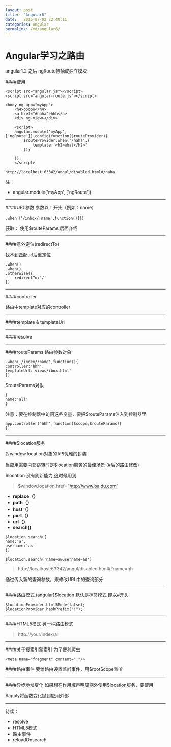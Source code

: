 ```yaml
---
layout: post
title:  "Angular6"
date:   2015-07-02 22:40:11
categories: Angular
permalink: /md/angular6/
---
```


Angular学习之路由
===
angular1.2 之后 ngRoute被抽成独立模块

####使用
```
<script src="angular.js"></script>
<script src="angular-route.js"></script>

<body ng-app="myApp">
	<h4>ooooo</h4>
	<a href="#haha">hhh</a>
	<div ng-view></div>

	<script>
	angular.module('myApp', ['ngRoute']).config(function($routeProvider){
		$routeProvider.when('/haha',{
			template:'<h2>what</h2>'
		});

	});
	</script>
```

```
http://localhost:63342/angul/disabled.html#/haha
```
注：
- angular.module('myApp', ['ngRoute'])

---

####URL参数
参数以：开头（例如：name）

```
.when（'/inbox/:name',function(){}）
```
获取：
使用$routeParams,后面介绍

---

####意外定位(redirectTo)

找不到匹配url后重定位
```
.when()
.when()
.otherwise({
	redirectTo:'/'
})
```
---

####controller

路由中template对应的controller

---
####template & templateUrl

---
####resolve

---

####routeParams
路由参数对象

```
.when('/index/:name',function(){
controller:'hhh',
templateUrl:'views/ibox.html'
})
```

$routeParams对象
```
{
name:'all'
}
```

注意：要在控制器中访问这些变量，要把$routeParams注入到控制器里

```
app.controller('hhh',function($scope,$routeParams){
})
```
---

####$location服务

对window.location对象的API优雅的封装

当应用需要内部跳转时是$location服务的最佳场景·(#后的路由修改)

$location 没有刷新能力,这时候用到

> $window.location.href="http://www.baidu.com"

- **replace（）**
- **path（）**
- **host（）**
- **port（）**
- **url（）**
- **search()**

```
$location.search({
name:'a',
username:'as'
})

$location.search('name=a&username=as')
```

> http://localhost:63342/angul/disabled.html#?name=hh

通过传入新的查询参数，来修改URL中的查询部分

---
####路由模式
(angular)$location 默认是标签模式
即以#开头

```
$locationProvider.html5Mode(false);
$locationProvider.hashPrefix("!");
```
---

####HTML5模式
另一种路由模式

> http://your/index/all

---

####关于搜索引擎索引
为了便利爬虫

```
<meta name="fragment" content="!"/>
```
####路由事件
要给路由设置监听事件，用$rootScope监听

---

####异步地址变化
如果想在作用域声明周期外使用$location服务，要使用

$apply将函数变化抛到应用外部

---

待续：
- resolve
- HTML5模式
- 路由事件
- reloadOnsearch


